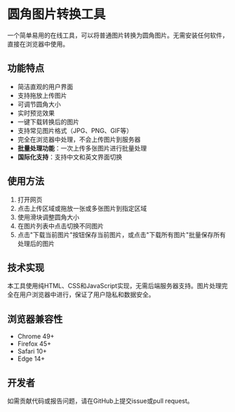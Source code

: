 # 圆角图片转换工具

一个简单易用的在线工具，可以将普通图片转换为圆角图片。无需安装任何软件，直接在浏览器中使用。

## 功能特点

- 简洁直观的用户界面
- 支持拖放上传图片
- 可调节圆角大小
- 实时预览效果
- 一键下载转换后的图片
- 支持常见图片格式（JPG、PNG、GIF等）
- 完全在浏览器中处理，不会上传图片到服务器
- **批量处理功能**：一次上传多张图片进行批量处理
- **国际化支持**：支持中文和英文界面切换

## 使用方法

1. 打开网页
2. 点击上传区域或拖放一张或多张图片到指定区域
3. 使用滑块调整圆角大小
4. 在图片列表中点击切换不同图片
5. 点击"下载当前图片"按钮保存当前图片，或点击"下载所有图片"批量保存所有处理后的图片

## 技术实现

本工具使用纯HTML、CSS和JavaScript实现，无需后端服务器支持。图片处理完全在用户浏览器中进行，保证了用户隐私和数据安全。

## 浏览器兼容性

- Chrome 49+
- Firefox 45+
- Safari 10+
- Edge 14+

## 开发者

如需贡献代码或报告问题，请在GitHub上提交issue或pull request。 